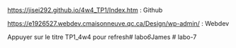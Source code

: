 
https://jisei292.github.io/4w4_TP1/Index.htm : Github

https://e1926527.webdev.cmaisonneuve.qc.ca/Design/wp-admin/ : Webdev

Appuyer sur le titre TP1_4w4 pour refresh#   l a b o _ 6 _ J a m e s 
 
 #   l a b o - 7  
 
